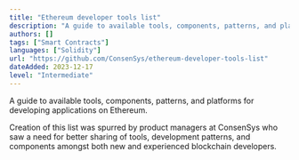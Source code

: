 ```yaml
---
title: "Ethereum developer tools list"
description: "A guide to available tools, components, patterns, and platforms for developing applications on Ethereum."
authors: []
tags: ["Smart Contracts"]
languages: ["Solidity"]
url: "https://github.com/ConsenSys/ethereum-developer-tools-list"
dateAdded: 2023-12-17
level: "Intermediate"
---
```


A guide to available tools, components, patterns, and platforms for developing applications on Ethereum.

Creation of this list was spurred by product managers at ConsenSys who saw a need for better sharing of tools, development patterns, and components amongst both new and experienced blockchain developers.